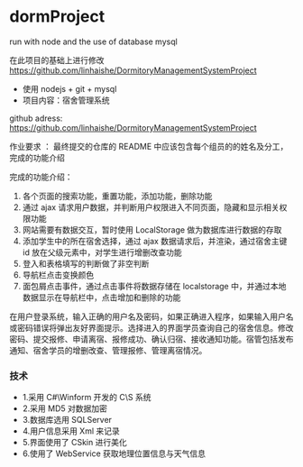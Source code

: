 # dormProject

run with node and the use of database mysql

在此项目的基础上进行修改
https://github.com/linhaishe/DormitoryManagementSystemProject

- 使用 nodejs + git + mysql
- 项目内容：宿舍管理系统

github adress:
https://github.com/linhaishe/DormitoryManagementSystemProject

作业要求 ： 最终提交的仓库的 README 中应该包含每个组员的的姓名及分工，完成的功能介绍

完成的功能介绍：

1. 各个页面的搜索功能，重置功能，添加功能，删除功能
2. 通过 ajax 请求用户数据，并判断用户权限进入不同页面，隐藏和显示相关权限功能
3. 网站需要有数据交互，暂时使用 LocalStorage 做为数据库进行数据的存取
4. 添加学生中的所在宿舍选择，通过 ajax 数据请求后，并渲染，通过宿舍主键 id 放在父级元素中，对学生进行增删改查功能
5. 登入和表格填写的判断做了非空判断
6. 导航栏点击变换颜色
7. 面包屑点击事件，通过点击事件将数据存储在 localstorage 中，并通过本地数据显示在导航栏中，点击增加和删除的功能

<!-- 作业要求 ： 最终提交的仓库的 README 中应该包含每个组员的的姓名及分工，完成的功能介绍

完成的功能介绍： -->

<!-- 1. 各个页面的基础搜索功能，重置功能，添加功能，删除功能
2. 通过 ajax 请求用户数据，并判断用户权限进入不同页面，隐藏和显示相关权限功能
3. 网站需要有数据交互，使用 LocalStorage 做为用户数据进行数据的存取
4. 添加学生中的所在宿舍选择，通过 ajax 数据请求后，并渲染，通过宿舍主键 id 放在父级元素中，对学生进行增删改查功能，其他相似模块功能类似
5. 登入和表格填写的判断做了非空判断
6. 导航栏点击变换颜色,并切换不同窗口 -->

在用户登录系统，输入正确的用户名及密码，如果正确进入程序，如果输入用户名或密码错误将弹出友好界面提示。选择进入的界面学员查询自己的宿舍信息。修改密码、提交报修、申请离宿、报修成功、确认归宿、接收通知功能。宿管包括发布通知、宿舍学员的增删改查、管理报修、管理离宿情况。

### 技术

- 1.采用 C#\Winform 开发的 C\S 系统
- 2.采用 MD5 对数据加密
- 3.数据库选用 SQLServer
- 4.用户信息采用 Xml 来记录
- 5.界面使用了 CSkin 进行美化
- 6.使用了 WebService 获取地理位置信息与天气信息
